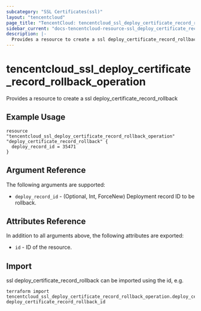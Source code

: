 ```yaml
---
subcategory: "SSL Certificates(ssl)"
layout: "tencentcloud"
page_title: "TencentCloud: tencentcloud_ssl_deploy_certificate_record_rollback_operation"
sidebar_current: "docs-tencentcloud-resource-ssl_deploy_certificate_record_rollback_operation"
description: |-
  Provides a resource to create a ssl deploy_certificate_record_rollback
---
```


# tencentcloud_ssl_deploy_certificate_record_rollback_operation

Provides a resource to create a ssl deploy_certificate_record_rollback

## Example Usage

```hcl
resource "tencentcloud_ssl_deploy_certificate_record_rollback_operation" "deploy_certificate_record_rollback" {
  deploy_record_id = 35471
}
```

## Argument Reference

The following arguments are supported:

* `deploy_record_id` - (Optional, Int, ForceNew) Deployment record ID to be rollback.

## Attributes Reference

In addition to all arguments above, the following attributes are exported:

* `id` - ID of the resource.



## Import

ssl deploy_certificate_record_rollback can be imported using the id, e.g.

```
terraform import tencentcloud_ssl_deploy_certificate_record_rollback_operation.deploy_certificate_record_rollback deploy_certificate_record_rollback_id
```

